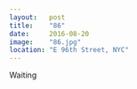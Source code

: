 ```yaml
---
layout:   post
title:    "86"
date:     2016-08-20
image:    "86.jpg"
location: "E 96th Street, NYC"
---
```


Waiting

